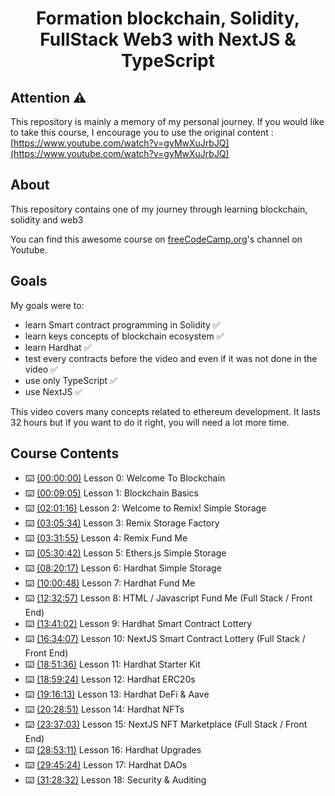 <div>

<h1 align="center">Formation blockchain, Solidity, FullStack Web3 with NextJS & TypeScript</h1>

</div>

## Attention ⚠️

This repository is mainly a memory of my personal journey. If you would like to take this course, I encourage you to use the original content : [https://www.youtube.com/watch?v=gyMwXuJrbJQ](https://www.youtube.com/watch?v=gyMwXuJrbJQ)

## About

This repository contains one of my journey through learning blockchain, solidity and web3

You can find this awesome course on [freeCodeCamp.org](https://www.youtube.com/watch?v=gyMwXuJrbJQ)'s channel on Youtube.

## Goals

My goals were to:

- learn Smart contract programming in Solidity ✅
- learn keys concepts of blockchain ecosystem ✅
- learn Hardhat ✅
- test every contracts before the video and even if it was not done in the video ✅
- use only TypeScript ✅
- use NextJS ✅

This video covers many concepts related to ethereum development. It lasts 32 hours but if you want to do it right, you will need a lot more time.

## Course Contents

- ⌨️ [(00:00:00)](https://www.youtube.com/watch?v=gyMwXuJrbJQ&t=0s) Lesson 0: Welcome To Blockchain
- ⌨️ [(00:09:05)](https://www.youtube.com/watch?v=gyMwXuJrbJQ&t=545s) Lesson 1: Blockchain Basics
- ⌨️ [(02:01:16)](https://www.youtube.com/watch?v=gyMwXuJrbJQ&t=7276s) Lesson 2: Welcome to Remix! Simple Storage
- ⌨️ [(03:05:34)](https://www.youtube.com/watch?v=gyMwXuJrbJQ&t=11134s) Lesson 3: Remix Storage Factory
- ⌨️ [(03:31:55)](https://www.youtube.com/watch?v=gyMwXuJrbJQ&t=12715s) Lesson 4: Remix Fund Me
- ⌨️ [(05:30:42)](https://www.youtube.com/watch?v=gyMwXuJrbJQ&t=19842s) Lesson 5: Ethers.js Simple Storage
- ⌨️ [(08:20:17)](https://www.youtube.com/watch?v=gyMwXuJrbJQ&t=30017s) Lesson 6: Hardhat Simple Storage
- ⌨️ [(10:00:48)](https://www.youtube.com/watch?v=gyMwXuJrbJQ&t=36048s) Lesson 7: Hardhat Fund Me
- ⌨️ [(12:32:57)](https://www.youtube.com/watch?v=gyMwXuJrbJQ&t=45177s) Lesson 8: HTML / Javascript Fund Me (Full Stack / Front End)
- ⌨️ [(13:41:02)](https://www.youtube.com/watch?v=gyMwXuJrbJQ&t=49262s) Lesson 9: Hardhat Smart Contract Lottery
- ⌨️ [(16:34:07)](https://www.youtube.com/watch?v=gyMwXuJrbJQ&t=59647s) Lesson 10: NextJS Smart Contract Lottery (Full Stack / Front End)
- ⌨️ [(18:51:36)](https://www.youtube.com/watch?v=gyMwXuJrbJQ&t=67896s) Lesson 11: Hardhat Starter Kit
- ⌨️ [(18:59:24)](https://www.youtube.com/watch?v=gyMwXuJrbJQ&t=68364s) Lesson 12: Hardhat ERC20s
- ⌨️ [(19:16:13)](https://www.youtube.com/watch?v=gyMwXuJrbJQ&t=69373s) Lesson 13: Hardhat DeFi & Aave
- ⌨️ [(20:28:51)](https://www.youtube.com/watch?v=gyMwXuJrbJQ&t=73731s) Lesson 14: Hardhat NFTs
- ⌨️ [(23:37:03)](https://www.youtube.com/watch?v=gyMwXuJrbJQ&t=85023s) Lesson 15: NextJS NFT Marketplace (Full Stack / Front End)
- ⌨️ [(28:53:11)](https://www.youtube.com/watch?v=gyMwXuJrbJQ&t=103991s) Lesson 16: Hardhat Upgrades
- ⌨️ [(29:45:24)](https://www.youtube.com/watch?v=gyMwXuJrbJQ&t=107124s) Lesson 17: Hardhat DAOs
- ⌨️ [(31:28:32)](https://www.youtube.com/watch?v=gyMwXuJrbJQ&t=113312s) Lesson 18: Security & Auditing
